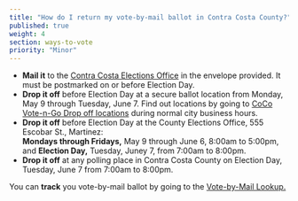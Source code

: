 ```yaml
---
title: "How do I return my vote-by-mail ballot in Contra Costa County?"
published: true
weight: 4
section: ways-to-vote
priority: "Minor"
---
```


- **Mail it** to the [Contra Costa Elections Office](#section-election-office-contact) in the envelope provided. It must be postmarked on or before Election Day.  
- **Drop it off** before Election Day at a secure ballot location from Monday, May 9 through Tuesday, June 7. Find out locations by going to [CoCo Vote-n-Go Drop off locations](http://www.cocovote.us/current-election/current_archive/coco-vote-n-go-drop-off-locations/#Locations) during normal city business hours.  
- **Drop it off** before Election Day at the County Elections Office, 555 Escobar St., Martinez:  
  **Mondays through Fridays,** May 9 through June 6, 8:00am to 5:00pm, and
  **Election Day,** Tuesday, Juney 7, from 7:00am to 8:00pm.  
- **Drop it off** at any polling place in Contra Costa County on Election Day, Tuesday, June 7 from 7:00am to 8:00pm.  

You can **track** you vote-by-mail ballot by going to the [Vote-by-Mail Lookup.](http://www.cocovote.us/current-election/status-of-my-vote-by-mail-ballot/#VotebyMailBallotSearch)  
